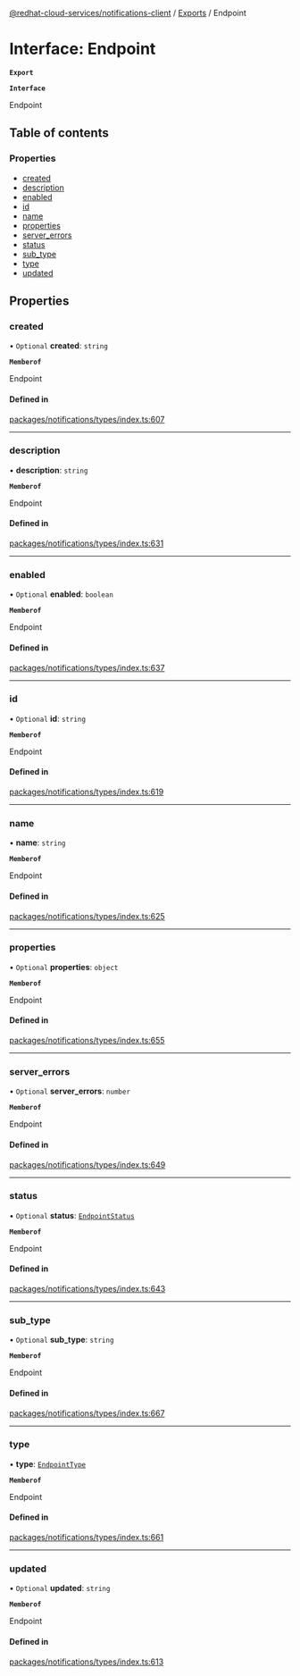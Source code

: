 [@redhat-cloud-services/notifications-client](../README.md) / [Exports](../modules.md) / Endpoint

# Interface: Endpoint

**`Export`**

**`Interface`**

Endpoint

## Table of contents

### Properties

- [created](Endpoint.md#created)
- [description](Endpoint.md#description)
- [enabled](Endpoint.md#enabled)
- [id](Endpoint.md#id)
- [name](Endpoint.md#name)
- [properties](Endpoint.md#properties)
- [server\_errors](Endpoint.md#server_errors)
- [status](Endpoint.md#status)
- [sub\_type](Endpoint.md#sub_type)
- [type](Endpoint.md#type)
- [updated](Endpoint.md#updated)

## Properties

### created

• `Optional` **created**: `string`

**`Memberof`**

Endpoint

#### Defined in

[packages/notifications/types/index.ts:607](https://github.com/RedHatInsights/javascript-clients/blob/master/packages/notifications/types/index.ts#L607)

___

### description

• **description**: `string`

**`Memberof`**

Endpoint

#### Defined in

[packages/notifications/types/index.ts:631](https://github.com/RedHatInsights/javascript-clients/blob/master/packages/notifications/types/index.ts#L631)

___

### enabled

• `Optional` **enabled**: `boolean`

**`Memberof`**

Endpoint

#### Defined in

[packages/notifications/types/index.ts:637](https://github.com/RedHatInsights/javascript-clients/blob/master/packages/notifications/types/index.ts#L637)

___

### id

• `Optional` **id**: `string`

**`Memberof`**

Endpoint

#### Defined in

[packages/notifications/types/index.ts:619](https://github.com/RedHatInsights/javascript-clients/blob/master/packages/notifications/types/index.ts#L619)

___

### name

• **name**: `string`

**`Memberof`**

Endpoint

#### Defined in

[packages/notifications/types/index.ts:625](https://github.com/RedHatInsights/javascript-clients/blob/master/packages/notifications/types/index.ts#L625)

___

### properties

• `Optional` **properties**: `object`

**`Memberof`**

Endpoint

#### Defined in

[packages/notifications/types/index.ts:655](https://github.com/RedHatInsights/javascript-clients/blob/master/packages/notifications/types/index.ts#L655)

___

### server\_errors

• `Optional` **server\_errors**: `number`

**`Memberof`**

Endpoint

#### Defined in

[packages/notifications/types/index.ts:649](https://github.com/RedHatInsights/javascript-clients/blob/master/packages/notifications/types/index.ts#L649)

___

### status

• `Optional` **status**: [`EndpointStatus`](../enums/EndpointStatus.md)

**`Memberof`**

Endpoint

#### Defined in

[packages/notifications/types/index.ts:643](https://github.com/RedHatInsights/javascript-clients/blob/master/packages/notifications/types/index.ts#L643)

___

### sub\_type

• `Optional` **sub\_type**: `string`

**`Memberof`**

Endpoint

#### Defined in

[packages/notifications/types/index.ts:667](https://github.com/RedHatInsights/javascript-clients/blob/master/packages/notifications/types/index.ts#L667)

___

### type

• **type**: [`EndpointType`](../enums/EndpointType.md)

**`Memberof`**

Endpoint

#### Defined in

[packages/notifications/types/index.ts:661](https://github.com/RedHatInsights/javascript-clients/blob/master/packages/notifications/types/index.ts#L661)

___

### updated

• `Optional` **updated**: `string`

**`Memberof`**

Endpoint

#### Defined in

[packages/notifications/types/index.ts:613](https://github.com/RedHatInsights/javascript-clients/blob/master/packages/notifications/types/index.ts#L613)

